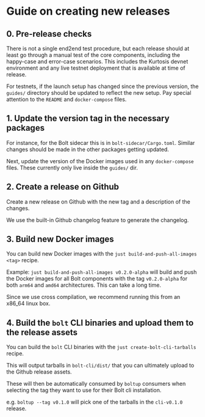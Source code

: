# Guide on creating new releases

## 0. Pre-release checks

There is not a single end2end test procedure, but each release should at least
go through a manual test of the core components, including the happy-case and
error-case scenarios. This includes the Kurtosis devnet environment and any
live testnet deployment that is available at time of release.

For testnets, if the launch setup has changed since the previous version,
the `guides/` directory should be updated to reflect the new setup.
Pay special attention to the `README` and `docker-compose` files.

## 1. Update the version tag in the necessary packages

For instance, for the Bolt sidecar this is in `bolt-sidecar/Cargo.toml`.
Similar changes should be made in the other packages getting updated.

Next, update the version of the Docker images used in any `docker-compose` files.
These currently only live inside the `guides/` dir.

## 2. Create a release on Github

Create a new release on Github with the new tag and a description of the changes.

We use the built-in Github changelog feature to generate the changelog.

## 3. Build new Docker images

You can build new Docker images with the `just build-and-push-all-images <tag>` recipe.

Example: `just build-and-push-all-images v0.2.0-alpha` will build and push the Docker images
for all Bolt components with the tag `v0.2.0-alpha` for both `arm64` and `amd64`
architectures. This can take a long time.

Since we use cross compilation, we recommend running this from an x86_64 linux box.

## 4. Build the `bolt` CLI binaries and upload them to the release assets

You can build the `bolt` CLI binaries with the `just create-bolt-cli-tarballs` recipe.

This will output tarballs in `bolt-cli/dist/` that you can ultimately upload to the
Github release assets.

These will then be automatically consumed by `boltup` consumers when selecting the
tag they want to use for their Bolt cli installation.

e.g. `boltup --tag v0.1.0` will pick one of the tarballs in the `cli-v0.1.0` release.
